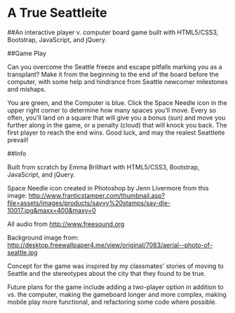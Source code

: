 # A True Seattleite

##An interactive player v. computer board game built with HTML5/CSS3, Bootstrap, JavaScript, and jQuery.


##Game Play

Can you overcome the Seattle freeze and escape pitfalls marking you as a transplant? Make it from the beginning to the end of the board before the computer, with some help and hindrance from Seattle newcomer milestones and mishaps.

You are green, and the Computer is blue. Click the Space Needle icon in the upper right corner to determine how many spaces you'll move. Every so often, you'll land on a square that will give you a bonus (sun) and move you further along in the game, or a penalty (cloud) that will knock you back. The first player to reach the end wins. Good luck, and may the realest Seattleite prevail!

##Info

Built from scratch by Emma Brillhart with HTML5/CSS3, Bootstrap, JavaScript, and jQuery.

Space Needle icon created in Photoshop by Jenn Livermore from this image: http://www.franticstamper.com/thumbnail.asp?file=assets/images/products/savvy%20stamps/sav-die-10017.jpg&maxx=400&maxy=0

All audio from http://www.freesound.org

Background image from: http://desktop.freewallpaper4.me/view/original/7083/aerial--photo-of-seattle.jpg

Concept for the game was inspired by my classmates' stories of moving to Seattle and the stereotypes about the city that they found to be true. 

Future plans for the game include adding a two-player option in addition to vs. the computer, making the gameboard longer and more complex, making mobile play more functional, and refactoring some code where possible. 




